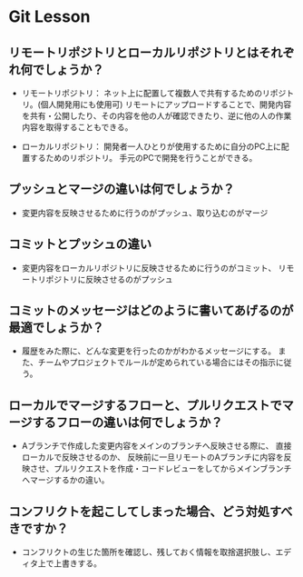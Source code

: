 # Git Lesson

## リモートリポジトリとローカルリポジトリとはそれぞれ何でしょうか？
- リモートリポジトリ：
ネット上に配置して複数人で共有するためのリポジトリ。(個人開発用にも使用可)
リモートにアップロードすることで、開発内容を共有・公開したり、その内容を他の人が確認できたり、逆に他の人の作業内容を取得することもできる。

- ローカルリポジトリ：
開発者一人ひとりが使用するために自分のPC上に配置するためのリポジトリ。
手元のPCで開発を行うことができる。

## プッシュとマージの違いは何でしょうか？
- 変更内容を反映させるために行うのがプッシュ、取り込むのがマージ


## コミットとプッシュの違い
- 変更内容をローカルリポジトリに反映させるために行うのがコミット、
リモートリポジトリに反映させるのがプッシュ



## コミットのメッセージはどのように書いてあげるのが最適でしょうか？
- 履歴をみた際に、どんな変更を行ったのかがわかるメッセージにする。
また、チームやプロジェクトでルールが定められている場合にはその指示に従う。


## ローカルでマージするフローと、プルリクエストでマージするフローの違いは何でしょうか？
- Aブランチで作成した変更内容をメインのブランチへ反映させる際に、
直接ローカルで反映させるのか、
反映前に一旦リモートのAブランチに内容を反映させ、プルリクエストを作成・コードレビューをしてからメインブランチへマージするかの違い。

## コンフリクトを起こしてしまった場合、どう対処すべきですか？
- コンフリクトの生じた箇所を確認し、残しておく情報を取捨選択肢し、エディタ上で上書きする。
